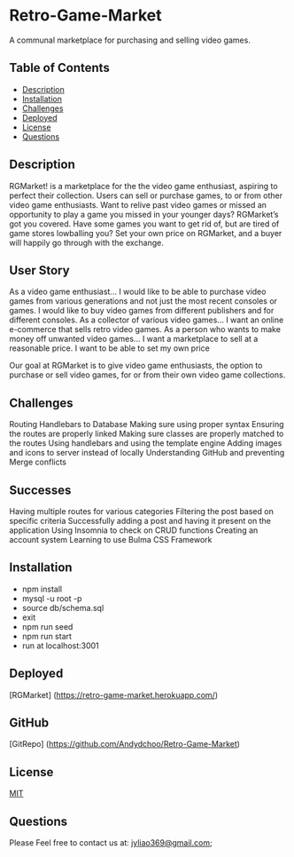 # Retro-Game-Market

A communal marketplace for purchasing and selling video games.

## Table of Contents

- [Description](#description)
- [Installation](#Installation)
- [Challenges](#challenges)
- [Deployed](#Deployed)
- [License](#license)
- [Questions](#questions)

## Description

RGMarket! is a marketplace for the the video game enthusiast, aspiring to perfect their collection. Users can sell or purchase games, to or from other video game enthusiasts.
Want to relive past video games or missed an opportunity to play a game you missed in your younger days? RGMarket’s got you covered.
Have some games you want to get rid of, but are tired of game stores lowballing you? Set your own price on RGMarket, and a buyer will happily go through with the exchange.

## User Story

As a video game enthusiast...
I would like to be able to purchase video games from various generations and not just the most recent consoles or games.
I would like to buy video games from different publishers and for different consoles.
As a collector of various video games...
I want an online e-commerce that sells retro video games.
As a person who wants to make money off unwanted video games...
I want a marketplace to sell at a reasonable price.
I want to be able to set my own price

Our goal at RGMarket is to give video game enthusiasts, the option to purchase or sell video games, for or from their own video game collections.

## Challenges

Routing Handlebars to Database
Making sure using proper syntax
Ensuring the routes are properly linked
Making sure classes are properly matched to the routes
Using handlebars and using the template engine
Adding images and icons to server instead of locally
Understanding GitHub and preventing Merge conflicts

## Successes

Having multiple routes for various categories
Filtering the post based on specific criteria
Successfully adding a post and having it present on the application
Using Insomnia to check on CRUD functions
Creating an account system
Learning to use Bulma CSS Framework

## Installation

- npm install
- mysql -u root -p
- source db/schema.sql
- exit
- npm run seed
- npm run start
- run at localhost:3001

## Deployed

[RGMarket] (https://retro-game-market.herokuapp.com/)

## GitHub

[GitRepo] (https://github.com/Andydchoo/Retro-Game-Market)

## License

[MIT](https://opensource.org/licenses/MIT)

## Questions

Please Feel free to contact us at:
jyliao369@gmail.com;
